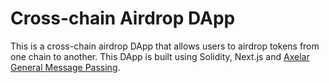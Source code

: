# Cross-chain Airdrop DApp

This is a cross-chain airdrop DApp that allows users to airdrop tokens from one chain to another. This DApp is built using Solidity, Next.js and [Axelar General Message Passing](https://docs.axelar.dev/dev/general-message-passing/overview).